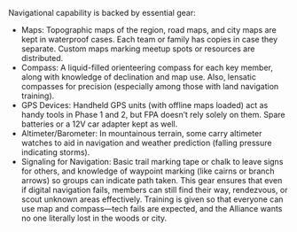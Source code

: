 Navigational capability is backed by essential gear:  
- Maps: Topographic maps of the region, road maps, and city maps are kept in waterproof cases. Each team or family has copies in case they separate. Custom maps marking meetup spots or resources are distributed.  
- Compass: A liquid-filled orienteering compass for each key member, along with knowledge of declination and map use. Also, lensatic compasses for precision (especially among those with land navigation training).  
- GPS Devices: Handheld GPS units (with offline maps loaded) act as handy tools in Phase 1 and 2, but FPA doesn’t rely solely on them. Spare batteries or a 12V car adapter kept as well.  
- Altimeter/Barometer: In mountainous terrain, some carry altimeter watches to aid in navigation and weather prediction (falling pressure indicating storms).  
- Signaling for Navigation: Basic trail marking tape or chalk to leave signs for others, and knowledge of waypoint marking (like cairns or branch arrows) so groups can indicate path taken.
This gear ensures that even if digital navigation fails, members can still find their way, rendezvous, or scout unknown areas effectively. Training is given so that everyone can use map and compass—tech fails are expected, and the Alliance wants no one literally lost in the woods or city.